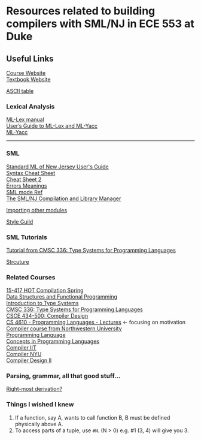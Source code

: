 # Resources related to building compilers with SML/NJ in ECE 553 at Duke

## Useful Links

[Course Website](https://adhilton.pratt.duke.edu/ece-553-compiler-construction)  
[Textbook Website](https://www.cs.princeton.edu/~appel/modern/ml/project.html)  

[ASCII table](http://www.bluesock.org/~willg/dev/ascii.html)

### Lexical Analysis

[ML-Lex manual](https://www.smlnj.org/doc/ML-Lex/manual.html)  
[User’s Guide to ML-Lex and ML-Yacc](http://www.cs.tufts.edu/comp/181/ug.pdf)  
[ML-Yacc](https://www.cs.princeton.edu/~appel/modern/ml/ml-yacc/manual.html)  

---

### SML

[Standard ML of New Jersey User's Guide](http://www.smlnj.org/doc/)   
[Syntax Cheat Sheet](http://rigaux.org/language-study/syntax-across-languages-per-language/SML.html)   
[Cheat Sheet 2](http://www.cs.cornell.edu/courses/cs312/2003fa/handouts/cheatsheet.pdf)  
[Errors Meanings](http://flint.cs.yale.edu/cs421/smlnj/doc/errors.html)   
[SML mode Ref](https://www.smlnj.org/doc/Emacs/sml-mode.html)  
[The SML/NJ Compilation and Library Manager](http://smlnj.org/doc/CM/new.pdf)  

[Importing other modules](https://www.classes.cs.uchicago.edu/archive/2006/fall/15300-1/handouts/sml-load.pdf)  

[Style Guild](https://www.cs.tufts.edu/comp/105-2017f/handouts/mlstyle.pdf)  

### SML Tutorials

[Tutorial from CMSC 336: Type Systems for Programming Languages](http://ttic.uchicago.edu/~pl/classes/CMSC336-Winter08/lectures/lec-sml.pdf)  

[Strcuture](https://www.cs.cmu.edu/~rwh/introsml/modules/sigstruct.htm)

### Related Courses

[15-417 HOT Compilation Spring](http://www.cs.cmu.edu/~crary/hotc/)  
[Data Structures and Functional Programming](http://www.cs.cornell.edu/courses/cs312/2008sp/)  
[Introduction to Type Systems](https://www.cs.cmu.edu/afs/cs/academic/class/15814-f03/www/)  
[CMSC 336: Type Systems for Programming Languages](http://ttic.uchicago.edu/~pl/classes/CMSC336-Winter08/)  
[CSCE 434-500: Compiler Design](https://parasol.tamu.edu/~rwerger/Courses/434/)  
[CS 4610 - Programming Languages - Lectures](https://web.eecs.umich.edu/~weimerw/2009-4610/lectures.html)  <- focusing on motivation
[Compiler course from Northwestern University](http://users.eecs.northwestern.edu/~jesse/course/csg262-sp08/)  
[Programming Language](https://www.cs.tufts.edu/comp/105-2017f/)  
[Concepts in Programming Languages](https://www.cl.cam.ac.uk/teaching/1011/ConceptsPL/)  
[Compiler IIT](https://www.cse.iitm.ac.in/~krishna/cs3300/)  
[Compiler NYU](https://cs.nyu.edu/courses/spring13/CSCI-GA.2130-001/)  
[Compiler Design II](http://web.cecs.pdx.edu/~apt/cs322/)  

### Parsing, grammar, all that good stuff...

[Right-most derivation?](https://cs.stackexchange.com/questions/54814/different-between-left-most-and-right-most-derivation)

### Things I wished I knew

1. If a function, say A, wants to call function B, B must be defined physically above A.
2. To access parts of a tuple, use `#N`. (N > 0) e.g. #1 (3, 4) will give you 3.
